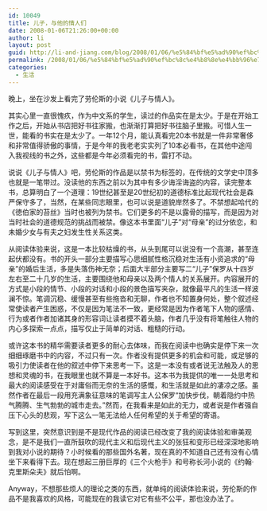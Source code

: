 ```yaml
---
id: 10049
title: 儿子，与他的情人们
date: 2008-01-06T21:26:00+00:00
author: li
layout: post
guid: http://li-and-jiang.com/blog/2008/01/06/%e5%84%bf%e5%ad%90%ef%bc%8c%e4%b8%8e%e4%bb%96%e7%9a%84%e6%83%85%e4%ba%ba%e4%bb%ac/
permalink: /2008/01/06/%e5%84%bf%e5%ad%90%ef%bc%8c%e4%b8%8e%e4%bb%96%e7%9a%84%e6%83%85%e4%ba%ba%e4%bb%ac/
categories:
  - 生活
---
```

晚上，坐在沙发上看完了劳伦斯的小说《儿子与情人》。 

其实心里一直很愧疚，作为中文系的学生，读过的作品实在是太少。于是在开始工作之后，开始从书店把好书往家搬，也渐渐打算把好书往脑子里搬。可惜人生一世，能看的书实在是太少了。一年12个月，能认真看完20本书就是一件非常奢侈和非常值得骄傲的事情，于是今年的我老老实实列了10本必看书，在其他中途闯入我视线的书之外，这些都是今年必须看完的书，雷打不动。 

说说《儿子与情人》吧，劳伦斯的作品是以禁书为标签的，在传统的文学史中顶多也就是一笔带过。没读他的东西之前以为其中有多少诲淫诲盗的内容，读完整本书，总算明白了一个道理：19世纪甚至是20世纪初的道德标准比起现代社会是森严保守多了，当然，在某些同志眼里，也可以说是道貌岸然多了。不禁想起哈代的《徳伯家的苔丝》当时也被列为禁书。它们更多的不是以露骨的描写，而是因为对当时社会的道德规范的挑战而被禁。像这本书里面“儿子”对“母亲”的过分依恋，和未婚少女与有夫之妇发生性关系这类。 

从阅读体验来说，这是一本比较枯燥的书，从头到尾可以说没有一个高潮，甚至连起伏都没有。书的开头一部分主要描写心思细腻性格沉稳对生活有小资追求的“母亲”的婚后生活，多是失落伤神无奈；后面大半部分主要写二“儿子”保罗从十四岁左右至二十几岁的生活，主要围绕他和母亲以及两个情人的关系展开。内容展开的方式是小段的情节、小段的对话和小段的景色描写夹杂，就像最平凡的生活一样波澜不惊。笔调沉稳、缓慢甚至有些拖沓和无聊，作者也不知置身何处，整个叙述经常使读者产生困惑，不仅是因为笔法不一致，更经常是因为作者笔下人物的感情、行为或者作者加诸其身的形容词让读者摸不着头脑，作者几乎没有将笔触往人物的内心多探索一点点，描写仅止于简单的对话、粗糙的行动。 

或许这本书的精华需要读者更多的耐心去体味，而我在阅读中也确实是停下来一次细细琢磨书中的内容，不过只有一次。作者没有提供更多的机会和可能，或足够的吸引力使读者在他的叙述中停下来思考一下。这是一本没有或者说无法触及人的思想和灵魂的书，在我眼里也就不算是一本好书。这本书为我提供的唯一一处思考和最大的阅读感受在于对庸俗而无奈的生活的感慨，和生活就是如此的凄凉之感。虽然作者在最后一段用充满象征意味的笔调写主人公保罗“加快步伐，朝着隐约中热气腾腾、生气勃勃的城市走去。”然而，在我看来是如此的无力，或者说是作者强自压下心头的悲观，写下这么一笔无法给人任何希望的关于希望的寄语。 

写到这里，突然意识到是不是现代作品的阅读已经改变了我的阅读体验和审美观念，是不是我们一直所鼓吹的现代主义和后现代主义的张狂和变形已经深深地影响到我对小说的期待？小时候看的那些国外名著，现在真的不知道自己还有没有心情坐下来看得下去。现在想起三册巨厚的《三个火枪手》和号称长河小说的《约翰·克里斯朵夫》就后怕啊。 

Anyway，不想那些烦人的理论之类的东西，就单纯的阅读体验来说，劳伦斯的作品不是我喜欢的风格，可能现在的我读它对它有些不公平，那也没办法了。